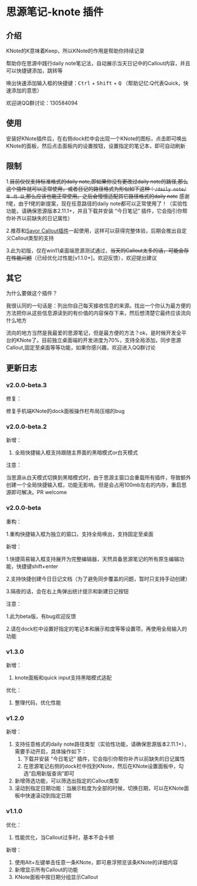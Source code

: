 # 思源笔记-knote 插件
## 介绍
KNote的K意味着Keep，所以KNote的作用是帮助你持续记录

帮助你在思源中践行daily note笔记法，自动展示当天日记中的Callout内容，并且可以快捷键添加，跳转等

唤出快速添加输入框的快捷键：<kbd>Ctrl</kbd> + <kbd>Shift</kbd> + <kbd>Q</kbd> （帮助记忆:Q代表Quick，快速添加的意思）

欢迎进QQ群讨论：130584094

## 使用
安装好KNote插件后，在右侧dock栏中会出现一个KNote的图标，点击即可唤出KNote的面板，然后点击面板内的设置按钮，设置指定的笔记本，即可自动刷新

## 限制
1.~~目前仅仅支持标准格式的daily note,即如果你没有更改过daily note的路径,那么这个插件就可以正常使用，或者日记的路径格式为形似如下这种：`/daily note/年-月-日`,那么应该也能正常使用。之后会慢慢适配其它路径格式的daily note~~
感谢f佬，由于f佬的新提案，现在任意路径的daily note都可以正常使用了！（实验性功能，请确保思源版本2.11.1+，并且下载并安装 “今日笔记” 插件，它会指引你帮你补齐以前缺失的日记属性）

2.推荐和[Savor Callout插件](https://github.com/frostime/sy-bq-callout)一起使用，这样可以获得完整体验，后期会推出自定义Callout类型的支持

3.此为初版，仅在win11桌面端思源测试通过，~~当天的Callout太多的话，可能会存在性能问题~~（已经优化过性能[v1.1.0+]，欢迎反馈），欢迎提出建议
## 其它
为什么要做这个插件？

我很认同的一句话是：列出你自己每天接收信息的来源。找出一个你认为最方便的方法把你从这些信息源读到的有价值的内容保存下来，然后想清楚它最终应该流向什么地方

流向的地方当然是我最爱的思源笔记，但是最方便的方法？ok，是时候开发全平台的KNote了。目前独立桌面端的开发进度为70%，支持全局添加，同步思源Callout,固定至桌面等等功能，如果你感兴趣，欢迎进入QQ群讨论

## 更新日志

### v2.0.0-beta.3

修复：

修复手机端KNote的dock面板操作栏布局压缩的bug

### v2.0.0-beta.2

新增：

1. 全局快捷输入框支持跟随主界面的黑暗模式or白天模式

注意：

当思源从白天模式切换到黑暗模式时，由于思源主窗口会重载所有插件，导致额外创建一个全局快捷输入框，功能无影响，但是会占用100mb左右的内存，重启思源即可解决。PR welcome

### v2.0.0-beta

重构：

1.重构快捷输入框为独立的窗口，支持全局唤出，支持固定至桌面

新增：

1.快捷简易输入框支持展开为完整编辑器，天然具备思源笔记的所有原生编辑功能，快捷键shift+enter

2.支持快捷创建今日日记文档（为了避免同步覆盖的问题，暂时只支持手动创建）

3.隔夜的话，会在右上角弹出统计提示和新建日记按钮

注意：

1.此为beta版，有bug欢迎反馈

2.请在dock栏中设置好指定的笔记本和展示粒度等等设置项，再使用全局输入的功能


### v1.3.0

新增：

1. knote面板和quick input支持黑暗模式适配

优化：

1. 整理代码，优化性能

### v1.2.0

新增：

1. 支持任意格式的daily note路径类型（实验性功能，请确保思源版本2.11.1+），需要手动开启，具体操作如下：
    1. 下载并安装 “今日笔记” 插件，它会指引你帮你补齐以前缺失的日记属性
    2. 在思源笔记右侧的dock栏中找到KNote，然后在KNote设置面板中，勾选“启用新版查询”即可
2. 新增筛选功能，可以筛选出指定的Callout类型
3. 滚动到指定日期功能：当展示粒度为全部的时候，切换日期，可以在KNote面板中快速滚动到指定日期

### v1.1.0

优化：
1. 性能优化，当Callout过多时，基本不会卡顿

新增：
1. 使用Alt+左键单击任意一条KNote，即可悬浮预览该条KNote的详细内容
2. 新增显示所有Callout的功能
3. KNote面板中按日期分组显示Callout
